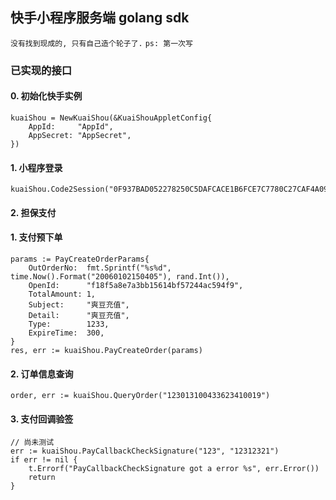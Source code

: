 ## 快手小程序服务端 golang sdk
`没有找到现成的, 只有自己造个轮子了.`
`ps: 第一次写`

### 已实现的接口
#### 0. 初始化快手实例
    kuaiShou = NewKuaiShou(&KuaiShouAppletConfig{
		AppId:     "AppId",
		AppSecret: "AppSecret",
	})

#### 1. 小程序登录
    kuaiShou.Code2Session("0F937BAD052278250C5DAFCACE1B6FCE7C7780C27CAF4A094F972553BBCB2137")

#### 2. 担保支付
#### 1. 支付预下单
	params := PayCreateOrderParams{
		OutOrderNo:  fmt.Sprintf("%s%d", time.Now().Format("20060102150405"), rand.Int()),
		OpenId:      "f18f5a8e7a3bb15614bf57244ac594f9",
		TotalAmount: 1,
		Subject:     "爽豆充值",
		Detail:      "爽豆充值",
		Type:        1233,
		ExpireTime:  300,
	}
	res, err := kuaiShou.PayCreateOrder(params)

#### 2. 订单信息查询
    order, err := kuaiShou.QueryOrder("123013100433623410019")

#### 3. 支付回调验签
    // 尚未测试
    err := kuaiShou.PayCallbackCheckSignature("123", "12312321")
	if err != nil {
		t.Errorf("PayCallbackCheckSignature got a error %s", err.Error())
		return
	}